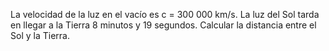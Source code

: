La velocidad de la luz en el vacío es c = 300 000 km/s.
La luz del Sol tarda en llegar a la Tierra 8 minutos y 19
segundos. Calcular la distancia entre el Sol y la Tierra.
